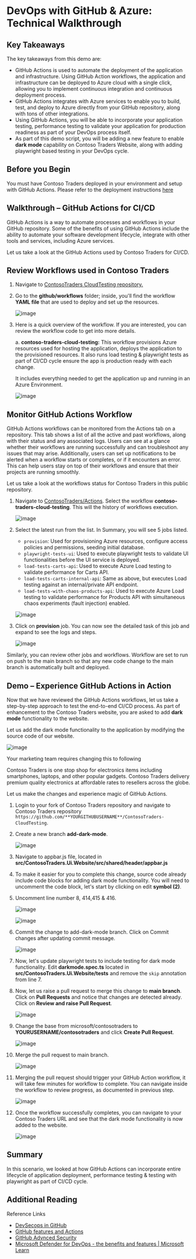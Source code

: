 
# DevOps with GitHub & Azure: Technical Walkthrough  

## Key Takeaways

The key takeaways from this demo are:

- GitHub Actions is used to automate the deployment of the application and infrastructure. Using GitHub Action workflows, the application and infrastructure can be deployed to Azure cloud with a single click, allowing you to implement continuous integration and continuous deployment process.  
- GitHub Actions integrates with Azure services to enable you to build, test, and deploy to Azure directly from your GitHub repository, along with tons of other integrations.
- Using GitHub Actions, you will be able to incorporate your application testing, performance testing to validate your application for production readiness as part of your DevOps process itself.  
- As part of this demo script, you will be adding a new feature to enable **dark mode** capability on Contoso Traders Website, along with adding playwright based testing in your DevOps cycle.
  
## Before you Begin

You must have Contoso Traders deployed in your environment and setup with GitHub Actions.  Please refer to the deployment instructions [here](../../docs/deployment-instructions.md)

## Walkthrough – GitHub Actions for CI/CD

GitHub Actions is a way to automate processes and workflows in your GitHub repository. Some of the benefits of using GitHub Actions include the ability to automate your software development lifecycle, integrate with other tools and services, including Azure services.

Let us take a look at the GitHub Actions used by Contoso Traders for CI/CD.

## Review Workflows used in Contoso Traders

1. Navigate to [ContosoTraders CloudTesting repository.](https://github.com/microsoft/ContosoTraders-CloudTesting)

2. Go to the **github/workflows** folder; inside, you'll find the workflow **YAML file** that are used to deploy and set up the resources.  

    ![image](media/actionlist.png)

3. Here is a quick overview of the workflow. If you are interested, you can review the workflow code to get into more details.  

    a. **contoso-traders-cloud-testing:**  This workflow provisions Azure resources used for hosting the application, deploys the application to the provisioned resources. It also runs load testing & playwright tests as part of CI/CD cycle ensure the app is production ready with each change.

     It includes everything needed to get the application up and running in an Azure Environment.

      ![image](media/provision.png)

## Monitor GitHub Actions Workflow

GitHub Actions workflows can be monitored from the Actions tab on a repository. This tab shows a list of all the active and past workflows, along with their status and any associated logs. Users can see at a glance whether their workflows are running successfully and can troubleshoot any issues that may arise. Additionally, users can set up notifications to be alerted when a workflow starts or completes, or if it encounters an error. This can help users stay on top of their workflows and ensure that their projects are running smoothly.

Let us take a look at the workflows status for Contoso Traders in this public repository.

1. Navigate to [ContosoTraders/Actions](https://github.com/microsoft/ContosoTraders-CloudTesting/actions). Select the workflow **contoso-traders-cloud-testing**. This will the history of workflows execution.  

    ![image](media/actions1.png)

2. Select the latest run from the list. In Summary, you will see 5 jobs listed.

    - `provision`: Used for provisioning Azure resources, configure access policies and permissions, seeding initial database.
    - `playwright-tests-ui`: Used to execute playwright tests to validate UI functionalities before the UI service is deployed.
    - `load-tests-carts-api`: Used to execute Azure Load testing to validate performance for Carts API.
    - `load-tests-carts-internal-api`: Same as above, but executes Load testing against an internal/private API endpoint.
    - `load-tests-with-chaos-products-api`: Used to execute Azure Load testing to validate performance for Products API with simultaneous chaos experiments (fault injection) enabled.

    ![image](media/actionmonitor.png)

3. Click on **provision** job. You can now see the detailed task of this job and expand to see the logs and steps.

   ![image](media/actions3.png)

  Similarly, you can review other jobs and workflows. Workflow are set to run on push to the main branch so that any new code change to the main branch is automatically built and deployed.
  
## Demo – Experience GitHub Actions in Action  

Now that we have reviewed the GitHub Actions workflows, let us take a step-by-step approach to test the end-to-end CI/CD process.  As part of enhancement to the Contoso Traders website, you are asked to add **dark mode** functionality to the website.

Let us add the dark mode functionality to the application by modifying the source code of our website.

  ![image](media/L300-1.png)

Your marketing team requires changing this to following

Contoso Traders is one stop shop for electronics items including smartphones, laptops, and other popular gadgets. Contoso Traders delivery premium quality electronics at affordable rates to resellers across the globe.  

Let us make the changes and experience magic of GitHub Actions.  

1. Login to your fork of Contoso Traders repository and navigate to Contoso Traders repository `https://github.com/**YOURGITHUBUSERNAME**/ContosoTraders-CloudTesting`.

2. Create a new branch **add-dark-mode**.

    ![image](media/addbranch.png)

3. Navigate to appbar.js file, located in  **src/ContosoTraders.Ui.Website/src/shared/header/appbar.js**

4. To make it easier for you to complete this change, source code already include code blocks for adding dark mode functionality. You will need to uncomment the code block, let's start by clicking on edit **symbol (2)**.

5. Uncomment line number 8, 414,415 & 416.

    ![image](media/uncommentcode1.png)

    ![image](media/uncommentcode2.png)

6. Commit the change to add-dark-mode branch. Click on Commit changes after updating commit message.  

     ![image](media/commit1.png)

7. Now, let's update playwright tests to include testing for dark mode functionality. Edit **darkmode.spec.ts** located in **src/ContosoTraders.Ui.Website/tests** and remove the `skip` annotation from line 7. 

8. Now, let us raise a pull request to merge this change to **main branch**. Click on **Pull Requests** and notice that changes are detected already. Click on **Review and raise Pull Request**.

    ![image](media/L300-5.png)

9. Change the base from microsoft/contosotraders to **YOURUSERNAME/contosotraders** and click **Create Pull Request**.  

    ![image](media/addpr.png)

10. Merge the pull request to main branch.  

    ![image](media/L300-7.png)

11. Merging the pull request should trigger your GitHub Action workflow, it will take few minutes for workflow to complete.  You can navigate inside the workflow to review progress, as documented in previous step.

    ![image](media/workflowrunning.png)

12. Once the workflow successfully completes, you can navigate to your Contoso Traders URL and see that the dark mode functionality is now added to the website.

    ![image](media/darkmode.png)

## Summary

In this scenario, we looked at how GitHub Actions can incorporate entire lifecycle of application deployment, performance testing & testing with playwright as part of CI/CD cycle.

## Additional Reading  

Reference Links  

- [DevSecops in GitHub](https://learn.microsoft.com/azure/architecture/solution-ideas/articles/devsecops-in-github)
- [GitHub features and Actions](https://github.com/features/actions)
- [GitHub Advnced Security](https://docs.github.com/get-started/learning-about-github/about-github-advanced-security)
- [Microsoft Defender for DevOps - the benefits and features | Microsoft Learn](https://learn.microsoft.com/azure/defender-for-cloud/defender-for-devops-introduction)  
